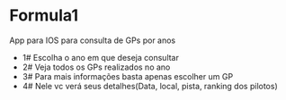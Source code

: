 # Formula1
App para IOS para consulta de GPs por anos

- 1# Escolha o ano em que deseja consultar
- 2# Veja todos os GPs realizados no ano
- 3# Para mais informações basta apenas escolher um GP
- 4# Nele vc verá seus detalhes(Data, local, pista, ranking dos pilotos)
